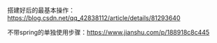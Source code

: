 搭建好后的最基本操作：https://blog.csdn.net/qq_42838112/article/details/81293640

不带spring的单独使用步骤：https://www.jianshu.com/p/188918c8c445

